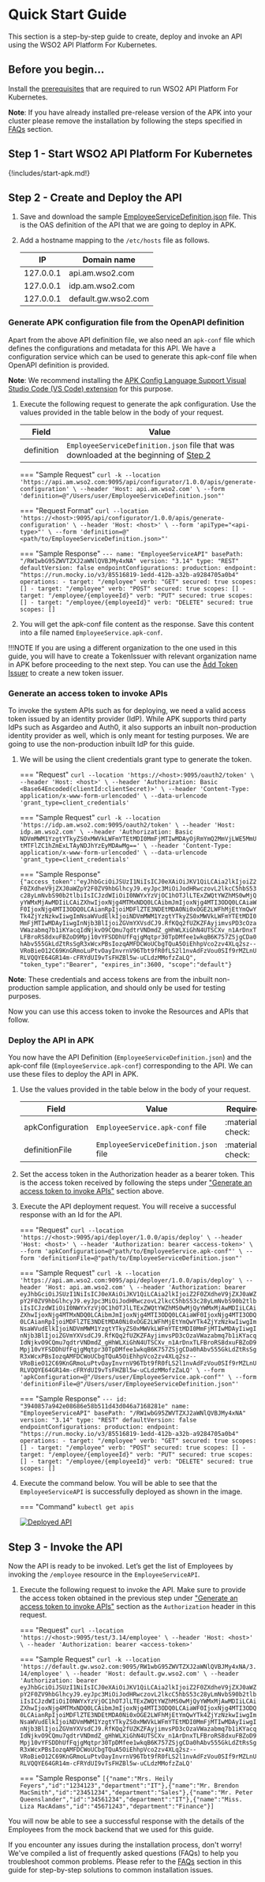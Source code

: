 # Quick Start Guide

This section is a step-by-step guide to create, deploy and invoke an API using the WSO2 API Platform For Kubernetes.

## Before you begin...

Install the [prerequisites](../../setup/prerequisites) that are required to run WSO2 API Platform For Kubernetes.

**Note**: If you have already installed pre-release version of the APK into your cluster please remove the installation by following the steps specified in <a href="{{base_path}}/en/latest/about-apk/FAQs/#q2-how-to-uninstall-apk-from-my-cluster">FAQs</a> section.

## Step 1 - Start WSO2 API Platform For Kubernetes

{!includes/start-apk.md!}

## Step 2 - Create and Deploy the API

1. Save and download the sample [EmployeeServiceDefinition.json](../assets/files/get-started/EmployeeServiceDefinition.json) file. This is the OAS definition of the API that we are going to deploy in APK.
2. Add a hostname mapping to the ```/etc/hosts``` file as follows.

    |     IP      |     Domain name     |
    |-------------|---------------------|
    | 127.0.0.1   | api.am.wso2.com     |
    | 127.0.0.1   | idp.am.wso2.com     |
    | 127.0.0.1   | default.gw.wso2.com |

### Generate APK configuration file from the OpenAPI definition

Apart from the above API definition file, we also need an `apk-conf` file which defines the configurations and metadata for this API. We have a configuration service which can be used to generate this apk-conf file when OpenAPI definition is provided. 

**Note**: We recommend installing the [APK Config Language Support Visual Studio Code (VS Code) extension](../create-api/create-and-deploy-apis/apk-conf-lang-support.md) for this purpose.

1. Execute the following request to generate the apk configuration. Use the values provided in the table below in the body of your request. 

    |    Field     |                               Value                                                      |
    |--------------|------------------------------------------------------------------------------------------|
    | definition   | `EmployeeServiceDefinition.json` file that was downloaded at the beginning of [Step 2](#step-2-create-and-deploy-the-api)     |

    === "Sample Request"
        ```
        curl -k --location 'https://api.am.wso2.com:9095/api/configurator/1.0.0/apis/generate-configuration' \
        --header 'Host: api.am.wso2.com' \
        --form 'definition=@"/Users/user/EmployeeServiceDefinition.json"'
        ```

    === "Request Format"
        ```
        curl --location 'https://<host>:9095/api/configurator/1.0.0/apis/generate-configuration' \
        --header 'Host: <host>' \
        --form 'apiType="<api-type>"' \
        --form 'definition=@"<path/to/EmployeeServiceDefinition.json>"'
        ```

    === "Sample Response"
        ```
        ---
        name: "EmployeeServiceAPI"
        basePath: "/RW1wbG95ZWVTZXJ2aWNlQVBJMy4xNA"
        version: "3.14"
        type: "REST"
        defaultVersion: false
        endpointConfigurations:
            production:
                endpoint: "https://run.mocky.io/v3/85516819-1edd-412b-a32b-a9284705a0b4"
        operations:
        - target: "/employee"
            verb: "GET"
            secured: true
            scopes: []
        - target: "/employee"
            verb: "POST"
            secured: true
            scopes: []
        - target: "/employee/{employeeId}"
            verb: "PUT"
            secured: true
            scopes: []
        - target: "/employee/{employeeId}"
            verb: "DELETE"
            secured: true
            scopes: []
        ```


2. You will get the apk-conf file content as the response. Save this content into a file named `EmployeeService.apk-conf`.


!!!NOTE
    If you are using a different organization to the one used in this guide, you will have to create a TokenIssuer with relevant organization name in APK before proceeding to the next step. You can use the [Add Token Issuer](../develop-and-deploy-api/token-issuers/token-issuers.md) to create a new token issuer.

### Generate an access token to invoke APIs

To invoke the system APIs such as for deploying, we need a valid access token issued by an identity provider (IdP). While APK supports third party IdPs such as Asgardeo and Auth0, it also supports an inbuilt non-production identity provider as well, which is only meant for testing purposes. We are going to use the non-production inbuilt IdP for this guide.

1. We will be using the client credentials grant type to generate the token.

    === "Request"
        ```
        curl --location 'https://<host>:9095/oauth2/token' \
        --header 'Host: <host>' \
        --header 'Authorization: Basic <Base64Encoded(clientId:clientSecret)>' \
        --header 'Content-Type: application/x-www-form-urlencoded' \
        --data-urlencode 'grant_type=client_credentials'
        ```

    === "Sample Request"
        ```
        curl -k --location 'https://idp.am.wso2.com:9095/oauth2/token' \
        --header 'Host: idp.am.wso2.com' \
        --header 'Authorization: Basic NDVmMWM1YzgtYTkyZS0xMWVkLWFmYTEtMDI0MmFjMTIwMDAyOjRmYmQ2MmVjLWE5MmUtMTFlZC1hZmExLTAyNDJhYzEyMDAwMg==' \
        --header 'Content-Type: application/x-www-form-urlencoded' \
        --data-urlencode 'grant_type=client_credentials'
        ```

    === "Sample Response"
        ```
        {"access_token":"eyJhbGciOiJSUzI1NiIsICJ0eXAiOiJKV1QiLCAia2lkIjoiZ2F0ZXdheV9jZXJ0aWZpY2F0ZV9hbGlhcyJ9.eyJpc3MiOiJodHRwczovL2lkcC5hbS53c28yLmNvbS90b2tlbiIsICJzdWIiOiI0NWYxYzVjOC1hOTJlLTExZWQtYWZhMS0wMjQyYWMxMjAwMDIiLCAiZXhwIjoxNjg4MTMxNDQ0LCAibmJmIjoxNjg4MTI3ODQ0LCAiaWF0IjoxNjg4MTI3ODQ0LCAianRpIjoiMDFlZTE3NDEtMDA0Ni0xOGE2LWFhMjEtYmQwYTk4ZjYzNzkwIiwgImNsaWVudElkIjoiNDVmMWM1YzgtYTkyZS0xMWVkLWFmYTEtMDI0MmFjMTIwMDAyIiwgInNjb3BlIjoiZGVmYXVsdCJ9.RfKQq2fUZKZFAyjimvsPD3cOzaVWazabmq7b1iKYacqIdNjkvO9CQmu7qdtrVNDmdZ_gHhWLXiGhN4UTSCXv_n1ArDnxTLFBroRS8dxuFBZoD9Mpj10vYFSDDhUfFqjgMqtpr30TpDMfee1wkqB6K757ZSjgCDa0hAbv555GkLdZtRsSgR3xWcxPBsIozqAMFDCWoUCbgTQuA5OiEhhpVco2zv4XLq2sz--VRoBieO12C69KnGRmoLuPtvOayInvrnV96Tbt9fR0fLS2l1nvAdFzVou0SIf9rMZLnURLVQQYE64GR14m-cFRYdUI9vTsFHZBl5w-uCLdzMMofzZaLQ", "token_type":"Bearer", "expires_in":3600, "scope":"default"}
        ```

**Note**: These credentials and access tokens are from the inbuilt non-production sample application, and should only be used for testing purposes.

Now you can use this access token to invoke the Resources and APIs that follow.

### Deploy the API in APK

You now have the API Definition (`EmployeeServiceDefinition.json`) and the apk-conf file (`EmployeeService.apk-conf`) corresponding to the API. We can use these files to deploy the API in APK. 

1. Use the values provided in the table below in the body of your request.

    |    Field        |                    Value                    | Required|
    |-----------------|---------------------------------------------|---------|
    | apkConfiguration       | `EmployeeService.apk-conf` file       |:material-check:|
    | definitionFile   | `EmployeeServiceDefinition.json` file        |:material-check:|

2. Set the access token in the Authorization header as a bearer token. This is the access token received by following the steps under ["Generate an access token to invoke APIs"](#generate-an-access-token-to-invoke-apis) section above.
3. Execute the API deployment request. You will receive a successful response with an Id for the API.

    === "Request"
        ```
        curl --location 'https://<host>:9095/api/deployer/1.0.0/apis/deploy' \
        --header 'Host: <host>' \
        --header 'Authorization: bearer <access-token>' \
        --form 'apkConfiguration=@"path/to/EmployeeService.apk-conf"' \
        --form 'definitionFile=@"path/to/EmployeeServiceDefinition.json"'
        ```

    === "Sample Request"
        ```
        curl -k --location 'https://api.am.wso2.com:9095/api/deployer/1.0.0/apis/deploy' \
        --header 'Host: api.am.wso2.com' \
        --header 'Authorization: bearer eyJhbGciOiJSUzI1NiIsICJ0eXAiOiJKV1QiLCAia2lkIjoiZ2F0ZXdheV9jZXJ0aWZpY2F0ZV9hbGlhcyJ9.eyJpc3MiOiJodHRwczovL2lkcC5hbS53c28yLmNvbS90b2tlbiIsICJzdWIiOiI0NWYxYzVjOC1hOTJlLTExZWQtYWZhMS0wMjQyYWMxMjAwMDIiLCAiZXhwIjoxNjg4MTMxNDQ0LCAibmJmIjoxNjg4MTI3ODQ0LCAiaWF0IjoxNjg4MTI3ODQ0LCAianRpIjoiMDFlZTE3NDEtMDA0Ni0xOGE2LWFhMjEtYmQwYTk4ZjYzNzkwIiwgImNsaWVudElkIjoiNDVmMWM1YzgtYTkyZS0xMWVkLWFmYTEtMDI0MmFjMTIwMDAyIiwgInNjb3BlIjoiZGVmYXVsdCJ9.RfKQq2fUZKZFAyjimvsPD3cOzaVWazabmq7b1iKYacqIdNjkvO9CQmu7qdtrVNDmdZ_gHhWLXiGhN4UTSCXv_n1ArDnxTLFBroRS8dxuFBZoD9Mpj10vYFSDDhUfFqjgMqtpr30TpDMfee1wkqB6K757ZSjgCDa0hAbv555GkLdZtRsSgR3xWcxPBsIozqAMFDCWoUCbgTQuA5OiEhhpVco2zv4XLq2sz--VRoBieO12C69KnGRmoLuPtvOayInvrnV96Tbt9fR0fLS2l1nvAdFzVou0SIf9rMZLnURLVQQYE64GR14m-cFRYdUI9vTsFHZBl5w-uCLdzMMofzZaLQ' \
        --form 'apkConfiguration=@"/Users/user/EmployeeService.apk-conf"' \
        --form 'definitionFile=@"/Users/user/EmployeeServiceDefinition.json"'
        ```

    === "Sample Response"
        ```
        ---
        id: "3940857a942e08686e58b511d43d046a7168281e"
        name: "EmployeeServiceAPI"
        basePath: "/RW1wbG95ZWVTZXJ2aWNlQVBJMy4xNA"
        version: "3.14"
        type: "REST"
        defaultVersion: false
        endpointConfigurations:
            production:
                endpoint: "https://run.mocky.io/v3/85516819-1edd-412b-a32b-a9284705a0b4"
        operations:
        - target: "/employee"
            verb: "GET"
            secured: true
            scopes: []
        - target: "/employee"
            verb: "POST"
            secured: true
            scopes: []
        - target: "/employee/{employeeId}"
            verb: "PUT"
            secured: true
            scopes: []
        - target: "/employee/{employeeId}"
            verb: "DELETE"
            secured: true
            scopes: []
        ```

4. Execute the command below. You will be able to see that the `EmployeeServiceAPI` is successfully deployed as shown in the image.


    === "Command"
        ```
        kubectl get apis
        ```

    [![Deployed API](../assets/img/get-started/deployed-api.png)](../assets/img/get-started/deployed-api.png)

## Step 3 - Invoke the API

Now the API is ready to be invoked. Let’s get the list of Employees by invoking the `/employee` resource in the `EmployeeServiceAPI`.

1. Execute the following request to invoke the API. Make sure to provide the access token obtained in the previous step under ["Generate an access token to invoke APIs"](#generate-an-access-token-to-invoke-apis) section as the `Authorization` header in this request.

    === "Request"
        ```
        curl --location 'https://<host>:9095/test/3.14/employee' \
        --header 'Host: <host>' \
        --header 'Authorization: bearer <access-token>'
        ```

    === "Sample Request"
        ```
        curl -k --location 'https://default.gw.wso2.com:9095/RW1wbG95ZWVTZXJ2aWNlQVBJMy4xNA/3.14/employee' \
        --header 'Host: default.gw.wso2.com' \
        --header 'Authorization: bearer eyJhbGciOiJSUzI1NiIsICJ0eXAiOiJKV1QiLCAia2lkIjoiZ2F0ZXdheV9jZXJ0aWZpY2F0ZV9hbGlhcyJ9.eyJpc3MiOiJodHRwczovL2lkcC5hbS53c28yLmNvbS90b2tlbiIsICJzdWIiOiI0NWYxYzVjOC1hOTJlLTExZWQtYWZhMS0wMjQyYWMxMjAwMDIiLCAiZXhwIjoxNjg4MTMxNDQ0LCAibmJmIjoxNjg4MTI3ODQ0LCAiaWF0IjoxNjg4MTI3ODQ0LCAianRpIjoiMDFlZTE3NDEtMDA0Ni0xOGE2LWFhMjEtYmQwYTk4ZjYzNzkwIiwgImNsaWVudElkIjoiNDVmMWM1YzgtYTkyZS0xMWVkLWFmYTEtMDI0MmFjMTIwMDAyIiwgInNjb3BlIjoiZGVmYXVsdCJ9.RfKQq2fUZKZFAyjimvsPD3cOzaVWazabmq7b1iKYacqIdNjkvO9CQmu7qdtrVNDmdZ_gHhWLXiGhN4UTSCXv_n1ArDnxTLFBroRS8dxuFBZoD9Mpj10vYFSDDhUfFqjgMqtpr30TpDMfee1wkqB6K757ZSjgCDa0hAbv555GkLdZtRsSgR3xWcxPBsIozqAMFDCWoUCbgTQuA5OiEhhpVco2zv4XLq2sz--VRoBieO12C69KnGRmoLuPtvOayInvrnV96Tbt9fR0fLS2l1nvAdFzVou0SIf9rMZLnURLVQQYE64GR14m-cFRYdUI9vTsFHZBl5w-uCLdzMMofzZaLQ'
        ```

    === "Sample Response"
        ```
        [{"name":"Mrs. Heily Feyers","id":"1234123","department":"IT"},{"name":"Mr. Brendon MacSmith","id":"23451234","department":"Sales"},{"name":"Mr. Peter Queenslander","id":"34561234","department":"IT"},{"name":"Miss. Liza MacAdams","id":"45671243","department":"Finance"}]
        ```

You will now be able to see a successful response with the details of the Employees from the mock backend that we used for this guide.

If you encounter any issues during the installation process, don't worry! We've compiled a list of frequently asked questions (FAQs) to help you troubleshoot common problems. Please refer to the <a href="{{base_path}}/en/latest/about-apk/FAQs/">FAQs</a> section in this guide for step-by-step solutions to common installation issues.
